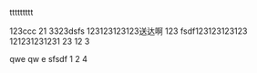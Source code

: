 ttttttttt

123ccc
21
3323dsfs
123123123123送达啊
123
fsdf123123123123
121231231231
23
12
3

qwe
qw
e
sfsdf
1
2
4
